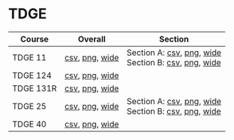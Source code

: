 # TDGE

| Course | Overall | Section |
| ------ | ------- | ------- |
| TDGE 11 | [csv](https://github.com/UCSD-Historical-Enrollment-Data/2025Summer2/blob/main/overall/TDGE%2011.csv), [png](https://raw.githubusercontent.com/UCSD-Historical-Enrollment-Data/2025Summer2/main/plot_overall/TDGE%2011.png), [wide](https://raw.githubusercontent.com/UCSD-Historical-Enrollment-Data/2025Summer2/main/plot_overall_wide/TDGE%2011.png) | Section A: [csv](https://github.com/UCSD-Historical-Enrollment-Data/2025Summer2/blob/main/section/TDGE%2011_A.csv), [png](https://raw.githubusercontent.com/UCSD-Historical-Enrollment-Data/2025Summer2/main/plot_section/TDGE%2011_A.png), [wide](https://raw.githubusercontent.com/UCSD-Historical-Enrollment-Data/2025Summer2/main/plot_section_wide/TDGE%2011_A.png)<br>Section B: [csv](https://github.com/UCSD-Historical-Enrollment-Data/2025Summer2/blob/main/section/TDGE%2011_B.csv), [png](https://raw.githubusercontent.com/UCSD-Historical-Enrollment-Data/2025Summer2/main/plot_section/TDGE%2011_B.png), [wide](https://raw.githubusercontent.com/UCSD-Historical-Enrollment-Data/2025Summer2/main/plot_section_wide/TDGE%2011_B.png) |
| TDGE 124 | [csv](https://github.com/UCSD-Historical-Enrollment-Data/2025Summer2/blob/main/overall/TDGE%20124.csv), [png](https://raw.githubusercontent.com/UCSD-Historical-Enrollment-Data/2025Summer2/main/plot_overall/TDGE%20124.png), [wide](https://raw.githubusercontent.com/UCSD-Historical-Enrollment-Data/2025Summer2/main/plot_overall_wide/TDGE%20124.png) |  |
| TDGE 131R | [csv](https://github.com/UCSD-Historical-Enrollment-Data/2025Summer2/blob/main/overall/TDGE%20131R.csv), [png](https://raw.githubusercontent.com/UCSD-Historical-Enrollment-Data/2025Summer2/main/plot_overall/TDGE%20131R.png), [wide](https://raw.githubusercontent.com/UCSD-Historical-Enrollment-Data/2025Summer2/main/plot_overall_wide/TDGE%20131R.png) |  |
| TDGE 25 | [csv](https://github.com/UCSD-Historical-Enrollment-Data/2025Summer2/blob/main/overall/TDGE%2025.csv), [png](https://raw.githubusercontent.com/UCSD-Historical-Enrollment-Data/2025Summer2/main/plot_overall/TDGE%2025.png), [wide](https://raw.githubusercontent.com/UCSD-Historical-Enrollment-Data/2025Summer2/main/plot_overall_wide/TDGE%2025.png) | Section A: [csv](https://github.com/UCSD-Historical-Enrollment-Data/2025Summer2/blob/main/section/TDGE%2025_A.csv), [png](https://raw.githubusercontent.com/UCSD-Historical-Enrollment-Data/2025Summer2/main/plot_section/TDGE%2025_A.png), [wide](https://raw.githubusercontent.com/UCSD-Historical-Enrollment-Data/2025Summer2/main/plot_section_wide/TDGE%2025_A.png)<br>Section B: [csv](https://github.com/UCSD-Historical-Enrollment-Data/2025Summer2/blob/main/section/TDGE%2025_B.csv), [png](https://raw.githubusercontent.com/UCSD-Historical-Enrollment-Data/2025Summer2/main/plot_section/TDGE%2025_B.png), [wide](https://raw.githubusercontent.com/UCSD-Historical-Enrollment-Data/2025Summer2/main/plot_section_wide/TDGE%2025_B.png) |
| TDGE 40 | [csv](https://github.com/UCSD-Historical-Enrollment-Data/2025Summer2/blob/main/overall/TDGE%2040.csv), [png](https://raw.githubusercontent.com/UCSD-Historical-Enrollment-Data/2025Summer2/main/plot_overall/TDGE%2040.png), [wide](https://raw.githubusercontent.com/UCSD-Historical-Enrollment-Data/2025Summer2/main/plot_overall_wide/TDGE%2040.png) |  |
